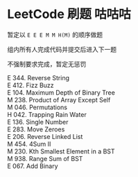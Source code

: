 # LeetCode 刷题 咕咕咕

暂定以 `E E E M M H(M)` 的顺序做题

组内所有人完成代码并提交后进入下一题

不强制要求完成，暂定无惩罚

E 344. Reverse String  
E 412. Fizz Buzz  
E 104. Maximum Depth of Binary Tree  
M 238. Product of Array Except Self  
M 046. Permutations  
H 042. Trapping Rain Water  
E 136. Single Number  
E 283. Move Zeroes  
E 206. Reverse Linked List  
M 454. 4Sum II  
M 230. Kth Smallest Element in a BST  
M 938. Range Sum of BST  
E 067. Add Binary  
